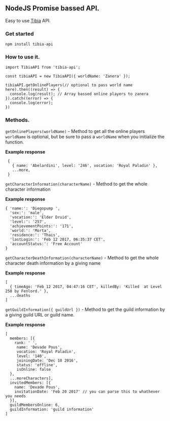 ## NodeJS Promise bassed API.

Easy to use [Tibia](http://www.tibia.com/news/?subtopic=latestnews) API.

### Get started

`npm install tibia-api`

### How to use it.

```
import TibiaAPI from 'tibia-api';

const tibiaAPI = new TibiaAPI({ worldName: 'Zanera' });

tibiaAPI.getOnlinePlayers(// optional to pass world name here).then((result) => {
  console.log(result); // Array bassed online players to zanera
}).catch((error) => {
  console.log(error);
})
```
### Methods.

`getOnlinePlayers(worldName)` - Method to get all the online players `worldName` is optional, but be sure to pass a `worldName` when you initialize the function.

**Example response**
```
 {
   { name: 'Abelardini', level: '246', vocation: 'Royal Paladin' },
   ...more,
 }
```
`getCharacterInformation(characterName)` - Method to get the whole character information

**Example response**
```
{ 'name:': 'Diegopump ',
  'sex:': 'male',
  'vocation:': 'Elder Druid',
  'level:': '257',
  'achievementPoints:': '171',
  'world:': 'Morta',
  'residence:': 'Thais',
  'lastLogin:': 'Feb 12 2017, 06:35:37 CET',
  'accountStatus:': 'Free Account'
}
```

`getCharacterDeathInformation(characterName)` - Method to get the whole character death information by a giving name

**Example response**
```
[
  { timeAgo: 'Feb 12 2017, 04:47:16 CET', killedBy: 'Killed  at Level 258 by Fenlord.' },
  ...deaths
]
```

`getGuildInformation({ guildUrl })` - Method to get the guild information by a giving guild URL or guild name.

**Example response**
```
[
  members: [{
    rank: ' ',
     name: 'Devade Pous',
     vocation: 'Royal Paladin',
     level: '140',
     joiningDate: 'Dec 10 2016',
     status: 'offline',
     isOnline: false
  },
  ...moreCharacters],
  invitedMembers: [{
    name: 'Devade Pous',
    invitationDate: 'Feb 20 2017' // you can parse this to whathever you needs
  }],
  guildMembersOnline: 6,
  guildInformation: 'guild information'
]
```
